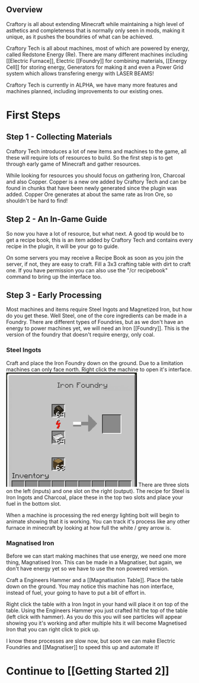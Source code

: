 ## Overview

Craftory is all about extending Minecraft while maintaining a high level
of asthetics and completeness that is normally only seen in mods, making
it unique, as it pushes the boundries of what can be achieved. 

Craftory Tech is all about machines, most of which are powered by
energy, called Redstone Energy (Re). There are many different machines
including [[Electric Furnace]], Electric [[Foundry]] for combining materials,
[[Energy Cell]] for storing energy, Generators for making it and even a
Power Grid system which allows transfering energy with LASER BEAMS!

Craftory Tech is currently in ALPHA, we have many more features and
machines planned, including improvements to our existing ones.

# First Steps

## Step 1 - Collecting Materials
Craftory Tech introduces a lot of new items and machines to the game, all
these will require lots of resources to build. So the first step is to get
through early game of Minecraft and gather resources.

While looking for resources you should focus on gathering Iron, Charcoal
and also Copper. Copper is a new ore added by Craftory Tech and can be found
in chunks that have been newly generated since the plugin was added.
Copper Ore generates at about the same rate as Iron Ore, so shouldn't be hard
to find!


## Step 2 - An In-Game Guide
So now you have a lot of resource, but what next. A good tip would be to get 
a recipe book, this is an item added by Craftory Tech and contains every recipe
in the plugin, it will be your go to guide.

On some servers you may receive a Recipe Book as soon as you join the server, if 
not, they are easy to craft. Fill a 3x3 crafting table with dirt to craft one.
If you have permission you can also use the "/cr recipebook" command to bring up
the interface too.


## Step 3 - Early Processing
Most machines and items require Steel Ingots and Magnetized Iron, but how do 
you get these. Well Steel, one of the core ingredients can be made in a Foundry.
There are different types of Foundries, but as we don't have an energy to power
machines yet, we will need an Iron [[Foundry]]. This is the version of the foundry
that doesn't require energy, only coal. 

### Steel Ingots
Craft and place the Iron Foundry down on the ground. Due to a limitation machines can
only face north. Right click the machine to open it's interface.
![Foundry Interface](/assets/craftory-tech/gettingstarted/foundry.png)
There are three slots on the left (inputs) and one slot on the right (output). The recipe 
for Steel is Iron Ingots and Charcoal, place these in the top two slots and place your
fuel in the bottom slot.

When a machine is processing the red energy lighting bolt will begin to animate showing
that it is working. You can track it's process like any other furnace in minecraft
by looking at how full the white / grey arrow is.

### Magnatised Iron
Before we can start making machines that use energy, we need one more thing, Magnatised
Iron. This can be made in a Magnatiser, but again, we don't have energy yet so we have 
to use the non powered version. 

Craft a Engineers Hammer and a [[Magnatisation Table]]. Place the table down on the ground.
You may notice this machine has non interface, instead of fuel, your going to have to put
a bit of effort in.

Right click the table with a Iron Ingot in your hand will place it on top of the table. 
Using the Engineers Hammer you just crafted hit the top of the table (left click with hammer).
As you do this you will see particles will appear showing you it's working and after multiple
hits it will become Magnetised Iron that you can right click to pick up.

I know these processes are slow now, but soon we can make Electric Foundries and [[Magnatiser]]
to speed this up and automate it!

# Continue to [[Getting Started 2]]

